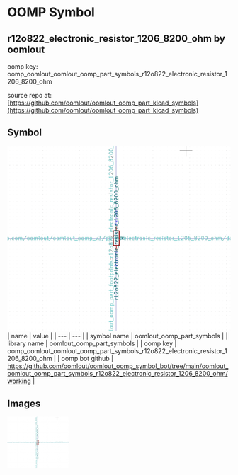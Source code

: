 # OOMP Symbol  
## r12o822_electronic_resistor_1206_8200_ohm  by oomlout  
  
oomp key: oomp_oomlout_oomlout_oomp_part_symbols_r12o822_electronic_resistor_1206_8200_ohm  
  
source repo at: [https://github.com/oomlout/oomlout_oomp_part_kicad_symbols](https://github.com/oomlout/oomlout_oomp_part_kicad_symbols)  
## Symbol  
  
[![working.png](working_600.png)](working.png)  
| name | value | 
| --- | --- | 
| symbol name | oomlout_oomp_part_symbols | 
| library name | oomlout_oomp_part_symbols | 
| oomp key | oomp_oomlout_oomlout_oomp_part_symbols_r12o822_electronic_resistor_1206_8200_ohm | 
| oomp bot github | https://github.com/oomlout/oomlout_oomp_symbol_bot/tree/main/oomlout_oomlout_oomp_part_symbols_r12o822_electronic_resistor_1206_8200_ohm/working | 
## Images  
  
[![working.png](working_140.png)](working.png)  
